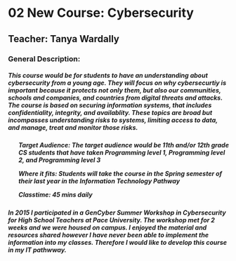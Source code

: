 <h1> 02 New Course: Cybersecurity</h1>

<h2> Teacher: Tanya Wardally</h2>

<h3> General Description:</h3>
<h5> This course would be for students to have an understanding about cybersecurity from a young age.  They will focus on why cybersecurtiy is important because it protects not only them, but also our communities, schools and companies, and countries from digital threats and attacks.  The course is based on securing information systems, that includes confidentiality, integrity, and availablity. These topics are broad but incompasses understanding risks to systems, limiting access to data, and manage, treat and monitor those risks. <h5>
    <ul> Target Audience: The target audience would be 11th and/or 12th grade CS students that have taken Programming level 1, Programming level 2, and Programming level 3</ul>
    <ul> Where it fits: Students will take the course in the Spring semester of their last year in the Information Technology Pathway</ul>
    <ul> Classtime: 45 mins daily</ul>
        
        
<h5> In 2015 I participated in a GenCyber Summer Workshop in Cybersecurity for High School Teachers at Pace University.  The workshop met for 2 weeks and we were housed on campus. I enjoyed the material and resources shared however I have never been able to implement the information into my classes. Therefore I would like to develop this course in my IT pathwway.</h5>  

    
